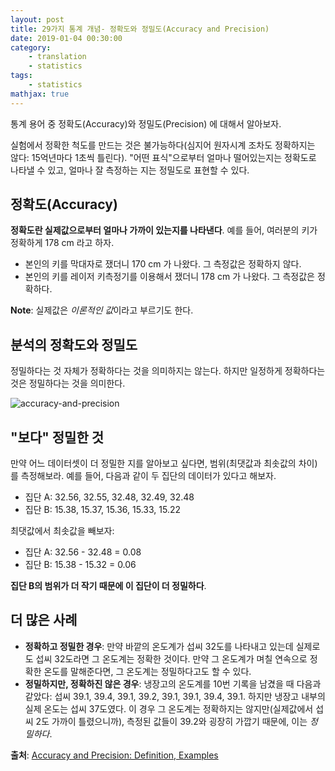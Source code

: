 ```yaml
---
layout: post
title: 29가지 통계 개념- 정확도와 정밀도(Accuracy and Precision)
date: 2019-01-04 00:30:00
category:
    - translation
    - statistics
tags:
    - statistics
mathjax: true
---
```


통계 용어 중 정확도(Accuracy)와 정밀도(Precision) 에 대해서 알아보자.

실험에서 정확한 척도를 만드는 것은 불가능하다(심지어 원자시계 조차도 정확하지는 않다: 15억년마다 1초씩 틀린다).
"어떤 표식"으로부터 얼마나 떨어있는지는 정확도로 나타낼 수 있고, 얼마나 잘 측정하는 지는 정밀도로 표현할 수 있다.

## 정확도(Accuracy)

**정확도란 실제값으로부터 얼마나 가까이 있는지를 나타낸다**. 예를 들어, 여러분의 키가 정확하게 178 cm 라고 하자.

* 본인의 키를 막대자로 쟀더니 170 cm 가 나왔다. 그 측정값은 정확하지 않다.
* 본인의 키를 레이저 키측정기를 이용해서 쟀더니 178 cm 가 나왔다. 그 측정값은 정확하다.

**Note**: 실제값은 *이론적인 값*이라고 부르기도 한다.

## 분석의 정확도와 정밀도

정밀하다는 것 자체가 정확하다는 것을 의미하지는 않는다. 하지만 일정하게 정확하다는 것은 정밀하다는 것을 의미한다.

![accuracy-and-precision](https://www.statisticshowto.datasciencecentral.com/wp-content/uploads/2016/11/accurate-and-precision.png)

## "보다" 정밀한 것

만약 어느 데이터셋이 더 정밀한 지를 알아보고 싶다면, 범위(최댓값과 최솟값의 차이)를 측정해보라.
예를 들어, 다음과 같이 두 집단의 데이터가 있다고 해보자.

* 집단 A: 32.56, 32.55, 32.48, 32.49, 32.48
* 집단 B: 15.38, 15.37, 15.36, 15.33, 15.22

최댓값에서 최솟값을 빼보자:

* 집단 A: 32.56 - 32.48 = 0.08
* 집단 B: 15.38 - 15.32 = 0.06

**집단 B의 범위가 더 작기 때문에 이 집단이 더 정밀하다**.

## 더 많은 사례

* **정확하고 정밀한 경우**: 만약 바깥의 온도계가 섭씨 32도를 나타내고 있는데 실제로도 섭씨 32도라면 그 온도계는 정확한 것이다.
만약 그 온도계가 며칠 연속으로 정확한 온도를 말해준다면, 그 온도계는 정밀하다고도 할 수 있다.
* **정밀하지만, 정확하진 않은 경우**: 냉장고의 온도계를 10번 기록을 남겼을 때 다음과 같았다: 섭씨 39.1, 39.4, 39.1, 39.2, 39.1, 39.1, 39.4, 39.1.
하지만 냉장고 내부의 실제 온도는 섭씨 37도였다. 이 경우 그 온도계는 정확하지는 않지만(실제값에서 섭씨 2도 가까이 틀렸으니까), 측정된 값들이 39.2와 굉장히 가깝기 때문에,
이는 *정밀하다*.

**출처**: [Accuracy and Precision: Definition, Examples](https://www.statisticshowto.datasciencecentral.com/accuracy-and-precision/)
